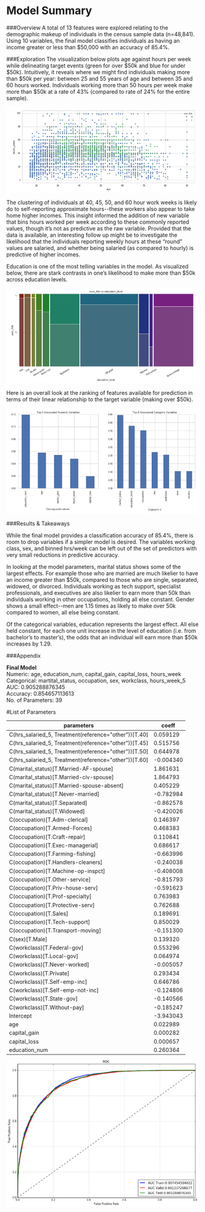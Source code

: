 # Model Summary

###Overview
A total of 13 features were explored relating to the demographic makeup of individuals in the census sample data (n=48,841). Using 10 variables, the final model classifies individuals as having an income greater or less than $50,000 with an accuracy of 85.4%. 

###Exploration 
The visualization below plots age against hours per week while delineating target events (green for over $50k and blue for under $50k). Intuitively, it reveals where we might find individuals making more than $50k per year: between 25 and 55 years of age and between 35 and 60 hours worked. Individuals working more than 50 hours per week make more than $50k at a rate of 43% (compared to rate of 24% for the entire sample). 

![alt text](https://github.com/dinicholson/data-scientist-exercise01/blob/master/summary/visuals/age_hrsWorked_target.PNG)

The clustering of individuals at 40, 45, 50, and 60 hour work weeks is likely do to self-reporting approximate hours--these workers also appear to take home higher incomes. This insight informed the addition of new variable that bins hours worked per week according to these commonly reported values, though it’s not as predictive as the raw variable. Provided that the data is available, an interesting follow up might be to investigate the likelihood that the individuals reporting weekly hours at these “round” values are salaried, and whether being salaried (as compared to hourly) is predictive of higher incomes.  

Education is one of the most telling variables in the model. As visualized below, there are stark contrasts in one’s likelihood to make more than $50k across education levels. 

![alt text](https://github.com/dinicholson/data-scientist-exercise01/blob/master/summary/visuals/education_vs_target.PNG)

Here is an overall look at the ranking of features available for prediction in terms of their linear relationship to the target variable (making over $50k).

![alt text](https://github.com/dinicholson/data-scientist-exercise01/blob/master/summary/visuals/ranked_variables.PNG)

###Results & Takeaways

While the final model provides a classification accuracy of 85.4%, there is room to drop variables if a simpler model is desired. The variables working class, sex, and binned hrs/week can be left out of the set of predictors with very small reductions in predictive accuracy.

In looking at the model parameters, marital status shows some of the largest effects. For example those who are married are much likelier to have an income greater than $50k, compared to those who are single, separated, widowed, or divorced. Individuals working as tech support, specialist professionals, and executives are also likelier to earn more than 50k than individuals working in other occupations, holding all else constant. Gender shows a small effect--men are 1.15 times as likely to make over 50k compared to women, all else being constant.

Of the categorical variables, education represents the largest effect. All else held constant, for each one unit increase in the level of education (i.e. from bachelor’s to master’s), the odds that an individual will earn more than $50k increases by 1.29.



###Appendix


__Final Model__  
Numeric: age, education_num, capital_gain, capital_loss, hours_week  
Categorical: martital_status, occupation, sex, workclass, hours_week_5  
AUC: 0.905288876345  
Accuracy: 0.854657113613  
No. of Parameters: 39  

#List of Parameters

| parameters                                            | coeff     |
|-------------------------------------------------------|-----------|
| C(hrs_salaried_5, Treatment(reference="other"))[T.40] |  0.059129 |
| C(hrs_salaried_5, Treatment(reference="other"))[T.45] |  0.515756 |
| C(hrs_salaried_5, Treatment(reference="other"))[T.50] |  0.644978 |
| C(hrs_salaried_5, Treatment(reference="other"))[T.60] | -0.004340 |
| C(marital_status)[T.Married-AF-spouse]                | 1.861631  |
| C(marital_status)[T.Married-civ-spouse]               | 1.864793  |
| C(marital_status)[T.Married-spouse-absent]            | 0.405229  |
| C(marital_status)[T.Never-married]                    | -0.782984 |
| C(marital_status)[T.Separated]                        | -0.862578 |
| C(marital_status)[T.Widowed]                          | -0.420026 |
| C(occupation)[T.Adm-clerical]                         | 0.146397  |
| C(occupation)[T.Armed-Forces]                         | 0.468383  |
| C(occupation)[T.Craft-repair]                         | 0.110841  |
| C(occupation)[T.Exec-managerial]                      | 0.686617  |
| C(occupation)[T.Farming-fishing]                      | -0.663996 |
| C(occupation)[T.Handlers-cleaners]                    | -0.240038 |
| C(occupation)[T.Machine-op-inspct]                    | -0.408008 |
| C(occupation)[T.Other-service]                        | -0.815793 |
| C(occupation)[T.Priv-house-serv]                      | -0.591623 |
| C(occupation)[T.Prof-specialty]                       | 0.763983  |
| C(occupation)[T.Protective-serv]                      | 0.762688  |
| C(occupation)[T.Sales]                                | 0.189691  |
| C(occupation)[T.Tech-support]                         | 0.850029  |
| C(occupation)[T.Transport-moving]                     | -0.151300 |
| C(sex)[T.Male]                                        | 0.139320  |
| C(workclass)[T.Federal-gov]                           | 0.553296  |
| C(workclass)[T.Local-gov]                             | 0.064974  |
| C(workclass)[T.Never-worked]                          | -0.005057 |
| C(workclass)[T.Private]                               | 0.293434  |
| C(workclass)[T.Self-emp-inc]                          | 0.646786  |
| C(workclass)[T.Self-emp-not-inc]                      | -0.124806 |
| C(workclass)[T.State-gov]                             | -0.140566 |
| C(workclass)[T.Without-pay]                           | -0.185247 |
| Intercept                                             | -3.943043 |
| age                                                   | 0.022989  |
| capital_gain                                          | 0.000282  |
| capital_loss                                          | 0.000657  |
| education_num                                         | 0.260364  |



![alt text](https://github.com/dinicholson/data-scientist-exercise01/blob/master/summary/visuals/roc_curve.PNG)



































